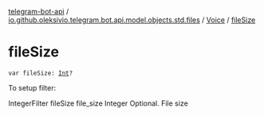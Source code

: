 [telegram-bot-api](../../index.md) / [io.github.oleksivio.telegram.bot.api.model.objects.std.files](../index.md) / [Voice](index.md) / [fileSize](./file-size.md)

# fileSize

`var fileSize: `[`Int`](https://kotlinlang.org/api/latest/jvm/stdlib/kotlin/-int/index.html)`?`

To setup filter:

IntegerFilter fileSize file_size Integer Optional. File size

